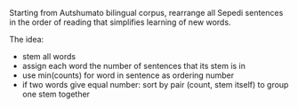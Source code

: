 Starting from Autshumato bilingual corpus, rearrange all Sepedi sentences in the order of reading that simplifies learning of new words.

The idea:
- stem all words
- assign each word the number of sentences that its stem is in
- use min(counts) for word in sentence as ordering number
- if two words give equal number: sort by pair (count, stem itself) to group one stem together 
